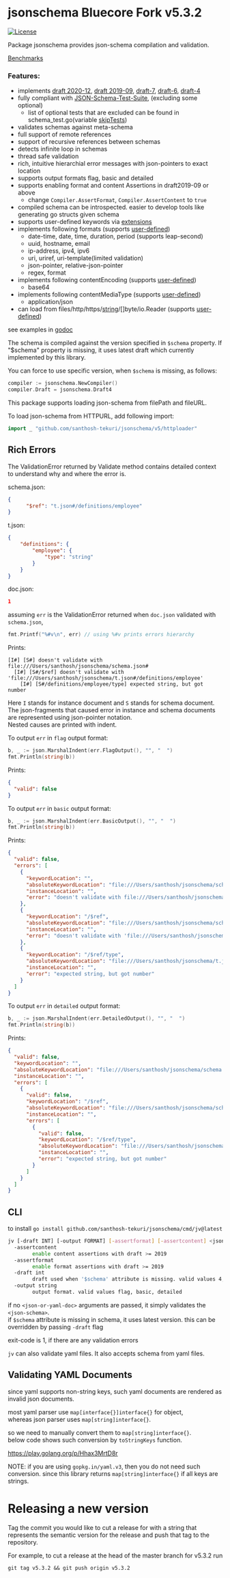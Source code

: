 # jsonschema Bluecore Fork v5.3.2

[![License](https://img.shields.io/badge/License-Apache%202.0-blue.svg)](https://opensource.org/licenses/Apache-2.0)

Package jsonschema provides json-schema compilation and validation.

[Benchmarks](https://dev.to/vearutop/benchmarking-correctness-and-performance-of-go-json-schema-validators-3247)

### Features:
 - implements
   [draft 2020-12](https://json-schema.org/specification-links.html#2020-12),
   [draft 2019-09](https://json-schema.org/specification-links.html#draft-2019-09-formerly-known-as-draft-8),
   [draft-7](https://json-schema.org/specification-links.html#draft-7),
   [draft-6](https://json-schema.org/specification-links.html#draft-6),
   [draft-4](https://json-schema.org/specification-links.html#draft-4)
 - fully compliant with [JSON-Schema-Test-Suite](https://github.com/json-schema-org/JSON-Schema-Test-Suite), (excluding some optional)
   - list of optional tests that are excluded can be found in schema_test.go(variable [skipTests](https://github.com/santhosh-tekuri/jsonschema/blob/master/schema_test.go#L24))
 - validates schemas against meta-schema
 - full support of remote references
 - support of recursive references between schemas
 - detects infinite loop in schemas
 - thread safe validation
 - rich, intuitive hierarchial error messages with json-pointers to exact location
 - supports output formats flag, basic and detailed
 - supports enabling format and content Assertions in draft2019-09 or above
   - change `Compiler.AssertFormat`, `Compiler.AssertContent` to `true`
 - compiled schema can be introspected. easier to develop tools like generating go structs given schema
 - supports user-defined keywords via [extensions](https://pkg.go.dev/github.com/santhosh-tekuri/jsonschema/v5/#example-package-Extension)
 - implements following formats (supports [user-defined](https://pkg.go.dev/github.com/santhosh-tekuri/jsonschema/v5/#example-package-UserDefinedFormat))
   - date-time, date, time, duration, period (supports leap-second)
   - uuid, hostname, email
   - ip-address, ipv4, ipv6
   - uri, uriref, uri-template(limited validation)
   - json-pointer, relative-json-pointer
   - regex, format
 - implements following contentEncoding (supports [user-defined](https://pkg.go.dev/github.com/santhosh-tekuri/jsonschema/v5/#example-package-UserDefinedContent))
   - base64
 - implements following contentMediaType (supports [user-defined](https://pkg.go.dev/github.com/santhosh-tekuri/jsonschema/v5/#example-package-UserDefinedContent))
   - application/json
 - can load from files/http/https/[string](https://pkg.go.dev/github.com/santhosh-tekuri/jsonschema/v5/#example-package-FromString)/[]byte/io.Reader (supports [user-defined](https://pkg.go.dev/github.com/santhosh-tekuri/jsonschema/v5/#example-package-UserDefinedLoader))


see examples in [godoc](https://pkg.go.dev/github.com/santhosh-tekuri/jsonschema/v5)

The schema is compiled against the version specified in `$schema` property.
If "$schema" property is missing, it uses latest draft which currently implemented
by this library.

You can force to use specific version, when `$schema` is missing, as follows:

```go
compiler := jsonschema.NewCompiler()
compiler.Draft = jsonschema.Draft4
```

This package supports loading json-schema from filePath and fileURL.

To load json-schema from HTTPURL, add following import:

```go
import _ "github.com/santhosh-tekuri/jsonschema/v5/httploader"
```

## Rich Errors

The ValidationError returned by Validate method contains detailed context to understand why and where the error is.

schema.json:
```json
{
      "$ref": "t.json#/definitions/employee"
}
```

t.json:
```json
{
    "definitions": {
        "employee": {
            "type": "string"
        }
    }
}
```

doc.json:
```json
1
```

assuming `err` is the ValidationError returned when `doc.json` validated with `schema.json`,
```go
fmt.Printf("%#v\n", err) // using %#v prints errors hierarchy
```
Prints:
```
[I#] [S#] doesn't validate with file:///Users/santhosh/jsonschema/schema.json#
  [I#] [S#/$ref] doesn't validate with 'file:///Users/santhosh/jsonschema/t.json#/definitions/employee'
    [I#] [S#/definitions/employee/type] expected string, but got number
```

Here `I` stands for instance document and `S` stands for schema document.  
The json-fragments that caused error in instance and schema documents are represented using json-pointer notation.  
Nested causes are printed with indent.

To output `err` in `flag` output format:
```go
b, _ := json.MarshalIndent(err.FlagOutput(), "", "  ")
fmt.Println(string(b))
```
Prints:
```json
{
  "valid": false
}
```
To output `err` in `basic` output format:
```go
b, _ := json.MarshalIndent(err.BasicOutput(), "", "  ")
fmt.Println(string(b))
```
Prints:
```json
{
  "valid": false,
  "errors": [
    {
      "keywordLocation": "",
      "absoluteKeywordLocation": "file:///Users/santhosh/jsonschema/schema.json#",
      "instanceLocation": "",
      "error": "doesn't validate with file:///Users/santhosh/jsonschema/schema.json#"
    },
    {
      "keywordLocation": "/$ref",
      "absoluteKeywordLocation": "file:///Users/santhosh/jsonschema/schema.json#/$ref",
      "instanceLocation": "",
      "error": "doesn't validate with 'file:///Users/santhosh/jsonschema/t.json#/definitions/employee'"
    },
    {
      "keywordLocation": "/$ref/type",
      "absoluteKeywordLocation": "file:///Users/santhosh/jsonschema/t.json#/definitions/employee/type",
      "instanceLocation": "",
      "error": "expected string, but got number"
    }
  ]
}
```
To output `err` in `detailed` output format:
```go
b, _ := json.MarshalIndent(err.DetailedOutput(), "", "  ")
fmt.Println(string(b))
```
Prints:
```json
{
  "valid": false,
  "keywordLocation": "",
  "absoluteKeywordLocation": "file:///Users/santhosh/jsonschema/schema.json#",
  "instanceLocation": "",
  "errors": [
    {
      "valid": false,
      "keywordLocation": "/$ref",
      "absoluteKeywordLocation": "file:///Users/santhosh/jsonschema/schema.json#/$ref",
      "instanceLocation": "",
      "errors": [
        {
          "valid": false,
          "keywordLocation": "/$ref/type",
          "absoluteKeywordLocation": "file:///Users/santhosh/jsonschema/t.json#/definitions/employee/type",
          "instanceLocation": "",
          "error": "expected string, but got number"
        }
      ]
    }
  ]
}
```

## CLI

to install `go install github.com/santhosh-tekuri/jsonschema/cmd/jv@latest`

```bash
jv [-draft INT] [-output FORMAT] [-assertformat] [-assertcontent] <json-schema> [<json-or-yaml-doc>]...
  -assertcontent
    	enable content assertions with draft >= 2019
  -assertformat
    	enable format assertions with draft >= 2019
  -draft int
    	draft used when '$schema' attribute is missing. valid values 4, 5, 7, 2019, 2020 (default 2020)
  -output string
    	output format. valid values flag, basic, detailed
```

if no `<json-or-yaml-doc>` arguments are passed, it simply validates the `<json-schema>`.  
if `$schema` attribute is missing in schema, it uses latest version. this can be overridden by passing `-draft` flag

exit-code is 1, if there are any validation errors

`jv` can also validate yaml files. It also accepts schema from yaml files.

## Validating YAML Documents

since yaml supports non-string keys, such yaml documents are rendered as invalid json documents.  

most yaml parser use `map[interface{}]interface{}` for object,  
whereas json parser uses `map[string]interface{}`.  

so we need to manually convert them to `map[string]interface{}`.   
below code shows such conversion by `toStringKeys` function.

https://play.golang.org/p/Hhax3MrtD8r

NOTE: if you are using `gopkg.in/yaml.v3`, then you do not need such conversion. since this library
returns `map[string]interface{}` if all keys are strings.

# Releasing a new version

Tag the commit you would like to cut a release for with a string that represents the semantic version for the release
and push that tag to the repository. 

For example, to cut a release at the head of the master branch for v5.3.2 run

```
git tag v5.3.2 && git push origin v5.3.2
